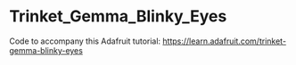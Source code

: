 # Trinket_Gemma_Blinky_Eyes

Code to accompany this Adafruit tutorial:
https://learn.adafruit.com/trinket-gemma-blinky-eyes
